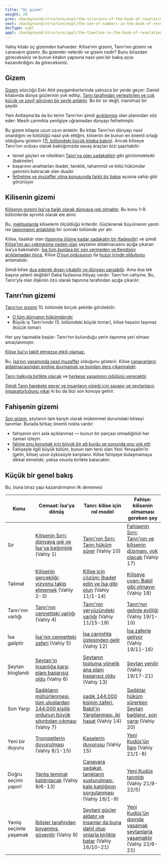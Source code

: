 ```yaml
---
title: "Üç gizem"
weight: 20
prev: /background/structure/expl/the-structure-of-the-book-of-revelation
next: /background/structure/expl/the-use-of-numbers-in-the-book-of-revelation
docType: expl
appl: /background/structure/appl/the-timeline-in-the-book-of-revelation
---
```


Vahiy kitabı üç gizemden bahseder: Kilise’nin gizemi, Tanrı’nın gizemi ve canavarın gizemi. Bu gizemler nelerdir ve gizem nedir? Bunu birazdan göreceksiniz ve bunun kitabın yapısına nasıl yeni bir bakış açısı kazandırdığını da göreceksiniz.

## Gizem

<a name="998e"></a>
[Gizem](https://www.bibleserver.com/search/NIV/mystery) sözcüğü Eski Ahit peygamberlerinde yalnızca bir yerde geçer: Daniel kitabında dünya güçlerinin yok edilişi, [Tanrı tarafından yerleştirilen ve çok küçük ve zayıf görünen bir şeyle anlatılır](../../../../bible/daniel/expl/the-four-kingdoms-in-daniel). Bu bir sır değil, inanılmaz bir şeydir.

Yeni Antlaşma’da da bu terim Tanrı’nın şimdi [açıklanmış](https://www.bibleserver.com/TR/Koloseliler1%3A26) olan planından söz eder: Mesih çarmıhta yenilgiye uğramadan dünyayı fethetmiştir.

Bu gizem kitapta uzun uzun anlatılır. Bu kitap Tanrı’nın dünyayı nasıl onardığını ve kötülüğü nasıl yok ettiğini, kilisenin de bunun en önemli ortağı olduğunu gösterir ([11. bölümdeki küçük kitaba bakın](../../../../content/scroll/expl/the-little-scroll)). Ancak kiliseye Tanrı’nın ordusu olarak baktığımızda savaş araçları bizi şaşırtabilir:

- temel güçleri ve nitelikleri [Tanrı’ya olan sadakatleri](https://www.bibleserver.com/TR/Vahiy14%3A4) gibi görünmektedir (bakireler)
- başarının anahtarları ibadet, tanıklık, tahammül ve kötü hükümdar gemisini batıracak olan duadır
- [fethetme ve muzaffer olma konusunda farklı bir bakış](../../../../topics/hero/short/a-real-hero) açısına sahip gibi görünüyor

## Kilisenin gizemi

<a name="c36c"></a>
[Kilisenin gizemi İsa’ya bağlı olarak dünyaya ışık olmaktır](../../../../content/letters/expl/the-angel-of-the-churches). Bu konu 1–9. bölümlerde ayrıntılı olarak ele alınır.

Bu, [mektuplarda](../../../../content/letters/expl/the-letters-to-the-seven-churches) kiliselerin ölçüldüğü kriterdir. Güçlenerek büyümenin yanıtı ise [tapınmanın anlatıldığı](../../../../content/worship/expl/worship-in-the-throne-room) bir sonraki bölümde yer alır.

Kilise, itaatkâr olan ([tapınma ölüme kadar sadakatin bir ifadesidir](../../../../topics/power/short/worship)) ve şimdi [Kilise’nin acı çekmesine neden olan](https://www.bibleserver.com/TR/Vahiy6%3A9-11) şeytanın aldatmacasını açığa çıkaran İsa’ya bakmalıdır. [İsa tüm bunlara bir son vermeden ve Kendisini açıklamadan önce](https://www.bibleserver.com/TR/Vahiy6%3A12-17), Kilise [O’nun ordusunun](../../../../content/army/expl/the-144000) da [huzur içinde olduğunu ](https://www.bibleserver.com/TR/Vahiy7%3A9-17)anlamalıdır.

Şimdi kilise [dua ederek dışarı çıkabilir ve dünyayı sarsabilir](../../../../content/trumpets/expl/the-trumpets-in-revelation). Ama dua tek başına yeterli değildir! Daha fazlasına ihtiyaç vardır: Tanrı’nın vahyine. Bu, Tanrı’yla olan ilişkinin özü olarak tapınma tarafından açığa çıkarılır.

## Tanrı’nın gizemi

<a name="0775"></a>
[Tanrı’nın gizemi](https://www.bibleserver.com/TR/Vahiy10%3A7) 10. bölümde birçok şekilde görülebilir:

- [O tüm dünyanın hükümdarıdır](https://www.bibleserver.com/TR/Vahiy10%3A2)
- Büyük iş Tanrı’nındır (5. bölümdeki büyük tomar), kilise hepsini taşımaz (küçük tomar)

Her şey tapınakla başlar: Tanrı’nın bulunduğu yerin tapınma yeri olması amaçlanmıştır.

[Kilise İsa’yı taklit etmezse etkili olamaz.](../../../../content/witnesses/expl/the-two-witnesses)

Bu, [İsa’nın yaşamında nasıl muzaffer](../../../../content/jesus/expl/a-different-christmas-story) olduğunu gösterir. Kilise [canavarların aldatmacasından endişe duymamalı ve bundan ders çıkarmalıdır](../../../../content/beasts/expl/the-nature-of-the-beast-in-the-book-of-revelation).

[Tanrı halkıyla birlikte olacak](https://www.bibleserver.com/TR/Vahiy14%3A1-5) ve [herkese yaşamının ödülünü verecektir](https://www.bibleserver.com/TR/Vahiy14%3A6-20).

[Şimdi Tanrı harekete geçer ve insanların yüreği için savaşır ve şeytanların imparatorluğunu yıkar](../../../../content/bowls/expl/the-bowls-of-wrath) ki bu da bizi son konuya getirir.

## Fahişenin gizemi

<a name="3f69"></a>
[Son gizem](https://www.bibleserver.com/TR/Vahiy17%3A5), şeytanın tam karşıtı olarak mükemmel durumdaki kiliseyi tanımlar. Burada birkaç önemli nokta vardır:

- fahi̇şeni̇n sirri asla açiklanmaz — bunun bi̇r parçasi olmadiğinizi her zaman i̇zleyi̇n
- [fahişe onu korumak için büyük bir ağ kurdu ve sonunda onu yok etti](https://www.bibleserver.com/TR/Vahiy17)
- Fahişeyle ilgili büyük bölüm, bunun tam tersi olan Yeni Yeruşalim’in (gelin, kilise) uzun öyküsüyle karşılanır. Kilise fahişeye bulaşmamaya dikkat etmelidir, yoksa onunla birlikte batacaktır.

## Küçük bir genel bakış

<a name="fb24"></a>
Bu, buna biraz yapı kazandırmanın ilk denemesi

| Konu | Cemaat: İsa'ya dönüş | Tanrı: kilise için rol model | Fahişe: kilisenin olmaması gereken şey |
|------|----------------------|------------------------------|----------------------------------------|
| Sır | [Kilisenin Sırrı: dünyaya ışık ve İsa'ya bağımlılık](https://www.bibleserver.com/TR/Vahiy1) (Vahiy 1) | [Tanrı'nın Sırrı: Tanrı hüküm sürer](https://www.bibleserver.com/TR/Vahiy10) (Vahiy 10) | [Fahişenin Sırrı: Tanrı'nın ve kilisenin düşmanı, yok olacak](https://www.bibleserver.com/TR/Vahiy17) (Vahiy 17) |
| Talimat | [Kilisenin gerçekliği: vizyonu takip etmemek](https://www.bibleserver.com/TR/Vahiy2) (Vahiy 2-3) | [Kilise için çözüm: İbadet edin ve İsa gibi olun](https://www.bibleserver.com/TR/Vahiy11%2C1-14) (Vahiy 11/1-14) | [Kiliseye uyarı: Babil gibi olmayın](https://www.bibleserver.com/TR/Vahiy18) (Vahiy 18) |
| Tanrı'nın varlığı | [Tanrı'nın cennetteki varlığı](https://www.bibleserver.com/TR/Vahiy4) (Vahiy 4) | [Tanrı'nın yeryüzündeki varlığı](https://www.bibleserver.com/TR/Vahiy11%2C15-19) (Vahiy 11/15-19) | [Tanrı'nın gelinle evliliği](https://www.bibleserver.com/TR/Vahiy19%2C1-10) (Vahiy 19/1-10) |
| İsa galiptir | [İsa'nın cennetteki zaferi](https://www.bibleserver.com/TR/Vahiy5) (Vahiy 5) | [İsa çarmıhta üstesinden gelir](https://www.bibleserver.com/TR/Vahiy12) (Vahiy 12) | [İsa zaferle geliyor](https://www.bibleserver.com/TR/Vahiy19%2C11-16) (Vahiy 19/11-16) |
| Şeytan bloglandı | [Şeytan'ın insanlığa karşı planı başarısız oldu](https://www.bibleserver.com/TR/Vahiy6) (Vahiy 6) | [Şeytanın topluma yönelik ana planı başarısız oldu](https://www.bibleserver.com/TR/Vahiy13) (Vahiy 13) | [Şeytan yenilir](https://www.bibleserver.com/TR/Vahiy19%2C17-21) (Vahiy 19/17-21) |
| Son Yargı | [Sadıkların mühürlenmesi, tüm uluslardan 144.000 kişilik ordunun büyük sıkıntıdan çıkması](https://www.bibleserver.com/TR/Vahiy7) (Vahiy 7) | [sadık 144.000 kişinin zaferi, Babil'in Yargılanması, iki hasat](https://www.bibleserver.com/TR/Vahiy14) (Vahiy 14) | [Sadıklar hüküm sürerken Şeytan bağlanır, son yargı](https://www.bibleserver.com/TR/Vahiy20) (Vahiy 20) |
| Yeni bir duyuru | [Trompetlerin duyurulması](https://www.bibleserver.com/TR/Vahiy8%2C1-5) (Vahiy 8/1-15) | [Kaselerin duyurusu](https://www.bibleserver.com/TR/Vahiy15) (Vahiy 15) | [Yeni Kudüs'ün İlanı](https://www.bibleserver.com/TR/Vahiy21%2C1-8) (Vahiy 21/1-8) |
| Doğru seçimi yapın! | [Yanlış teminat kaldırılacak](https://www.bibleserver.com/TR/Vahiy8%2C6-13) (Vahiy 8/6-13) | [Canavara sadakat, tanıkların susturulması, kalp katılığının sorgulanması](https://www.bibleserver.com/TR/Vahiy16%2C1-9) (Vahiy 16/1-9) | [Yeni Kudüs tanıtıldı](https://www.bibleserver.com/TR/Vahiy21%2C9-20) (Vahiy 21/9-22/5) |
| Yanlış seçimle yaşamak | [İblisler tarafından boyanmış, güvenilir](https://www.bibleserver.com/TR/Vahiy9) (Vahiy 9) | [Şeytani güçler aldatır ve insanlar da buna dahil olup onlarla birlikte batar](https://www.bibleserver.com/TR/Vahiy16%2C10-21) (Vahiy 16/10-21) | [Yeni Kudüs'ün dışında yaşamak şeytanlarla yaşamaktır](https://www.bibleserver.com/TR/Vahiy22%2C6-21) (Vahiy 22/6-21) |

